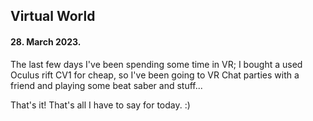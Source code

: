 ## Virtual World

#### 28. March 2023.

The last few days I've been spending some time in VR; I bought a used Oculus rift CV1 for cheap, so I've been going to VR Chat parties with a friend and playing some beat saber and stuff...

That's it! That's all I have to say for today. :)
